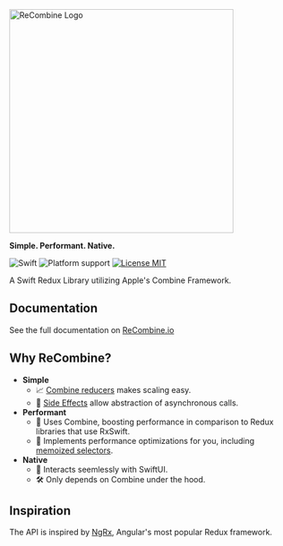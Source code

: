 <img alt="ReCombine Logo" width="400px" style="padding-top:16px" src="https://user-images.githubusercontent.com/2394173/73595166-56a2db80-44e3-11ea-817e-86df1dd03555.png">

**Simple. Performant. Native.**

![Swift](https://github.com/ReCombine/ReCombine/workflows/Swift/badge.svg?branch=master)
![Platform support](https://img.shields.io/badge/platform-ios%20%7C%20osx%20%7C%20tvos%20%7C%20watchos-lightgrey.svg?style=flat-square)
[![License MIT](https://img.shields.io/badge/license-MIT-blue.svg?style=flat-square)](https://github.com/ReCombine/ReCombine/blob/master/LICENSE.md)

A Swift Redux Library utilizing Apple's Combine Framework.

## Documentation

See the full documentation on [ReCombine.io](https://recombine.io)

## Why ReCombine?

- **Simple**
   - 📈 [Combine reducers](https://recombine.io/Reducer%20Composition%20Helpers.html#/s:9ReCombine15combineReducersyxx_AA6Action_ptcxx_AaC_ptcd_tlF) makes scaling easy.
   - 🤝 [Side Effects](https://recombine.io/effects.html) allow abstraction of asynchronous calls. 
- **Performant** 
   - 🚀 Uses Combine, boosting performance in comparison to Redux libraries that use RxSwift.
   - 🦁 Implements performance optimizations for you, including [memoized selectors](https://recombine.io/selectors.html).
- **Native** 
   - 📲 Interacts seemlessly with SwiftUI.
   - 🛠 Only depends on Combine under the hood.

## Inspiration

The API is inspired by [NgRx](https://ngrx.io/), Angular's most popular Redux framework.
